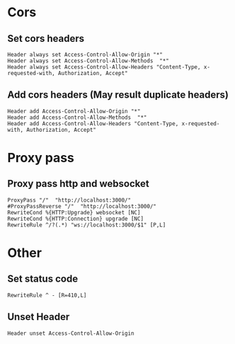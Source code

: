 # Cors
## Set cors headers
```
Header always set Access-Control-Allow-Origin "*"
Header always set Access-Control-Allow-Methods  "*"
Header always set Access-Control-Allow-Headers "Content-Type, x-requested-with, Authorization, Accept"
```
## Add cors headers (May result duplicate headers)
```
Header add Access-Control-Allow-Origin "*"
Header add Access-Control-Allow-Methods  "*"
Header add Access-Control-Allow-Headers "Content-Type, x-requested-with, Authorization, Accept"
```
# Proxy pass
## Proxy pass http and websocket
```
ProxyPass "/"  "http://localhost:3000/"
#ProxyPassReverse "/"  "http://localhost:3000/"
RewriteCond %{HTTP:Upgrade} websocket [NC]
RewriteCond %{HTTP:Connection} upgrade [NC]
RewriteRule ^/?(.*) "ws://localhost:3000/$1" [P,L]
```

# Other
## Set status code
```
RewriteRule ^ - [R=410,L]
```
## Unset Header
```
Header unset Access-Control-Allow-Origin
```
